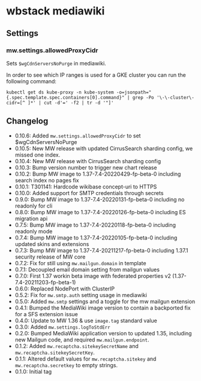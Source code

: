 # wbstack mediawiki

## Settings
### mw.settings.allowedProxyCidr 
Sets `$wgCdnServersNoPurge` in mediawiki.

In order to see which IP ranges is used for a GKE cluster you can run the following command:
```
kubectl get ds kube-proxy -n kube-system -o=jsonpath="{.spec.template.spec.containers[0].command}" | grep -Po '\-\-cluster\-cidr=[^ ]*' | cut -d'=' -f2 | tr -d '"]'
```

## Changelog

- 0.10.6: Added `mw.settings.allowedProxyCidr` to set $wgCdnServersNoPurge
- 0.10.5: New MW release with updated CirrusSearch sharding config, we missed one index.
- 0.10.4: New MW release with CirrusSearch sharding config
- 0.10.3: Bump version number to trigger new chart release
- 0.10.2: Bump MW image to 1.37-7.4-20220429-fp-beta-0 including search index no pages fix
- 0.10.1: T301141: Hardcode wikibase concept-uri to HTTPS
- 0.10.0: Added support for SMTP credentials through secrets
- 0.9.0: Bump MW image to 1.37-7.4-20220131-fp-beta-0 including no readonly for cli
- 0.8.0: Bump MW image to 1.37-7.4-20220126-fp-beta-0 including ES migration api
- 0.7.5: Bump MW image to 1.37-7.4-20220118-fp-beta-0 including readonly mode
- 0.7.4: Bump MW image to 1.37-7.4-20220105-fp-beta-0 including updated skins and extensions
- 0.7.3: Bump MW image to 1.37-7.4-20211217-fp-beta-0 including 1.37.1 security release of MW core
- 0.7.2: Fix for still using `mw.mailgun.domain` in template
- 0.7.1: Decoupled email domain setting from mailgun values
- 0.7.0: First 1.37 workin beta image with federated properties v2 (1.37-7.4-20211203-fp-beta-1)
- 0.6.0: Replaced NodePort with ClusterIP
- 0.5.2: Fix for `mw.smtp.auth` setting usage in mediawiki
- 0.5.0: Added `mw.smtp` settings and a toggle for the mw mailgun extension
- 0.4.1: Bumped the MediaWiki image version to contain a backported fix for a SFS extension issue
- 0.4.0: Update to MW 1.36 & use `image.tag` standard value
- 0.3.0: Added `mw.settings.logToStdErr`
- 0.2.0: Bumped MediaWiki application version to updated 1.35, including new Mailgun code, and required `mw.mailgun.endpoint`.
- 0.1.2: Added `mw.recaptcha.sitekeySecretName` and `mw.recaptcha.sitekeySecretKey`.
- 0.1.1: Altered default values for `mw.recaptcha.sitekey` and `mw.recaptcha.secretkey` to empty strings.
- 0.1.0: Initial tag
